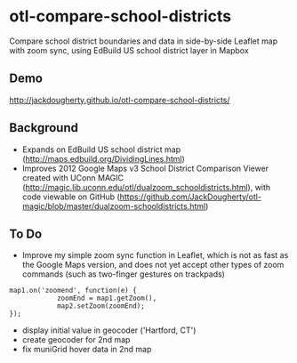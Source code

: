 # otl-compare-school-districts
Compare school district boundaries and data in side-by-side Leaflet map with zoom sync, using EdBuild US school district layer in Mapbox

## Demo
http://jackdougherty.github.io/otl-compare-school-districts/

## Background
- Expands on EdBuild US school district map (http://maps.edbuild.org/DividingLines.html)
- Improves 2012 Google Maps v3 School District Comparison Viewer created with UConn MAGIC (http://magic.lib.uconn.edu/otl/dualzoom_schooldistricts.html), with code viewable on GitHub (https://github.com/JackDougherty/otl-magic/blob/master/dualzoom-schooldistricts.html)

## To Do
- Improve my simple zoom sync function in Leaflet, which is not as fast as the Google Maps version, and does not yet accept other types of zoom commands (such as two-finger gestures on trackpads)
```
map1.on('zoomend', function(e) {
        	zoomEnd = map1.getZoom(),
        	map2.setZoom(zoomEnd);
});
```

- display initial value in geocoder ('Hartford, CT')
- create geocoder for 2nd map
- fix muniGrid hover data in 2nd map
